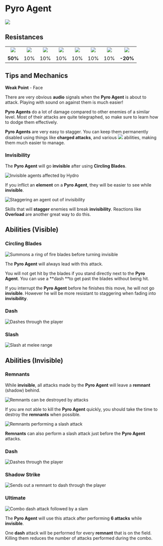 # Pyro Agent

![](../../.gitbook/assets/fatui-agent-pyro-.jpg)

## Resistances

|                                                                                                                                                                                                           |                                                                                                                                                                                                           |                                                                                                                                                                                                           |                                                                                                                                                                                                           |                                                                                                                                                                                                           |                                                                                                                                                                                                           |                                                                                                                                                                                                           |                                                                                                                                                                                                           |
| :-------------------------------------------------------------------------------------------------------------------------------------------------------------------------------------------------------: | :-------------------------------------------------------------------------------------------------------------------------------------------------------------------------------------------------------: | :-------------------------------------------------------------------------------------------------------------------------------------------------------------------------------------------------------: | :-------------------------------------------------------------------------------------------------------------------------------------------------------------------------------------------------------: | :-------------------------------------------------------------------------------------------------------------------------------------------------------------------------------------------------------: | :-------------------------------------------------------------------------------------------------------------------------------------------------------------------------------------------------------: | :-------------------------------------------------------------------------------------------------------------------------------------------------------------------------------------------------------: | :-------------------------------------------------------------------------------------------------------------------------------------------------------------------------------------------------------: |
| ​​![](https://firebasestorage.googleapis.com/v0/b/gitbook-28427.appspot.com/o/assets%2F-MVAGyyACcSzyzfmgy7f%2Fsync%2F485abc41b72e4fb75fd6cf1b2c21d83a5da9a05c.png?generation=1615182625871961\&alt=media) | ​​![](https://firebasestorage.googleapis.com/v0/b/gitbook-28427.appspot.com/o/assets%2F-MVAGyyACcSzyzfmgy7f%2Fsync%2F1a9d730812988c6cd8678f117630d179f689cee0.png?generation=1615182626544397\&alt=media) | ​​![](https://firebasestorage.googleapis.com/v0/b/gitbook-28427.appspot.com/o/assets%2F-MVAGyyACcSzyzfmgy7f%2Fsync%2Fe0472b52c548a7162a648c191cad9b7bbdf4498b.png?generation=1615182626170812\&alt=media) | ​​![](https://firebasestorage.googleapis.com/v0/b/gitbook-28427.appspot.com/o/assets%2F-MVAGyyACcSzyzfmgy7f%2Fsync%2Fa8efded210241d0c6764e2819b9c750deff8a6d4.png?generation=1615182626278065\&alt=media) | ​​![](https://firebasestorage.googleapis.com/v0/b/gitbook-28427.appspot.com/o/assets%2F-MVAGyyACcSzyzfmgy7f%2Fsync%2F68e4777d7c38eb974be29d8260b1f52709a44a26.png?generation=1615182625284983\&alt=media) | ​​![](https://firebasestorage.googleapis.com/v0/b/gitbook-28427.appspot.com/o/assets%2F-MVAGyyACcSzyzfmgy7f%2Fsync%2Fcb0b6d83e3899b9d4310fb78ce58ccad28b8c839.png?generation=1615182626007947\&alt=media) | ​​![](https://firebasestorage.googleapis.com/v0/b/gitbook-28427.appspot.com/o/assets%2F-MVAGyyACcSzyzfmgy7f%2Fsync%2F347363c813f76f26b0c6c74df49012812f9fe690.png?generation=1615182625760905\&alt=media) | ​​![](https://firebasestorage.googleapis.com/v0/b/gitbook-28427.appspot.com/o/assets%2F-MVAGyyACcSzyzfmgy7f%2Fsync%2F7db8ec0e8a47656e2367909ab5d65aa19effb930.png?generation=1615182626144273\&alt=media) |
|                                                                                                  **50%**                                                                                                  |                                                                                                    10%                                                                                                    |                                                                                                    10%                                                                                                    |                                                                                                    10%                                                                                                    |                                                                                                    10%                                                                                                    |                                                                                                    10%                                                                                                    |                                                                                                    10%                                                                                                    |                                                                                                  **-20%**                                                                                                 |

## Tips and Mechanics

**Weak Point** - Face

There are very obvious **audio** signals when the **Pyro Agent** is about to attack. Playing with sound on against them is much easier!

**Pyro Agents** do a lot of damage compared to other enemies of a similar level. Most of their attacks are quite telegraphed, so make sure to learn how to dodge them effectively.

**Pyro Agents** are very easy to stagger. You can keep them permanently disabled using things like **charged attacks**, and various ![](../../.gitbook/assets/anemo\_small.png) abilities, making them much easier to manage.

### Invisibility

The **Pyro Agent** will go **invisible** after using **Circling Blades**.

![Invisible agents affected by Hydro](../../.gitbook/assets/pyroagent\_element.gif)

If you inflict an **element** on a **Pyro Agent**, they will be easier to see while **invisible**.

![Staggering an agent out of invisibility](../../.gitbook/assets/pyroagent\_reveal.gif)

Skills that will **stagger** enemies will break **invisibility**. Reactions like **Overload** are another great way to do this.

## Abilities (Visible)

### Circling Blades

![Summons a ring of fire blades before turning invisible](../../.gitbook/assets/pyroagent\_blades.gif)

The **Pyro Agent** will always lead with this attack.

You will not get hit by the blades if you stand directly next to the **Pyro Agent**. You can use a **dash **to get past the blades without being hit.

If you interrupt the **Pyro Agent** before he finishes this move, he will not go **invisible**. However he will be more resistant to staggering when fading into **invisibility**.

### Dash

![Dashes through the player](../../.gitbook/assets/pyroagent\_dash.gif)

### Slash

![Slash at melee range](../../.gitbook/assets/pyroagent\_slash.gif)

## Abilities (Invisible)

### Remnants

While **invisible**, all attacks made by the **Pyro Agent** will leave a **remnant** (shadow) behind.

![Remnants can be destroyed by attacks](../../.gitbook/assets/pyroagent\_remnantdestroy.gif)

If you are not able to kill the **Pyro Agent** quickly, you should take the time to destroy the **remnants** when possible.

![Remnants performing a slash attack](../../.gitbook/assets/pyroagent\_cloneattack.gif)

**Remnants** can also perform a slash attack just before the **Pyro Agent** attacks.

### Dash

![Dashes through the player](../../.gitbook/assets/pyroagent\_invisdash.gif)

### Shadow Strike

![Sends out a remnant to dash through the player](../../.gitbook/assets/pyroagent\_invisshadow.gif)

### Ultimate

![Combo dash attack followed by a slam](../../.gitbook/assets/pyroagent\_utlimate.gif)

The **Pyro Agent** will use this attack after performing **6 attacks** while **invisible**.

One **dash** attack will be performed for every **remnant** that is on the field. Killing them reduces the number of attacks performed during the combo.
